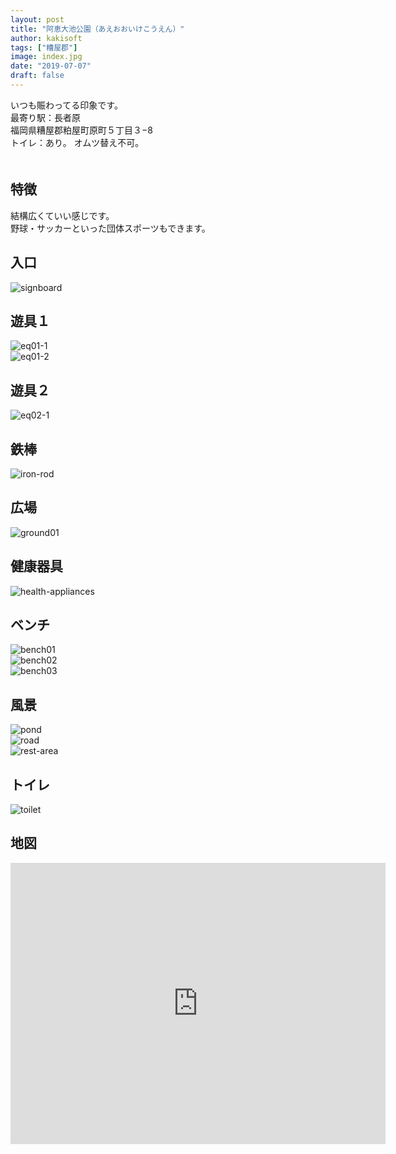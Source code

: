```yaml
---
layout: post
title: "阿恵大池公園（あえおおいけこうえん）"
author: kakisoft
tags: ["糟屋郡"]
image: index.jpg
date: "2019-07-07"
draft: false
---
```


いつも賑わってる印象です。  
最寄り駅：長者原  
福岡県糟屋郡粕屋町原町５丁目３−8   
トイレ：あり。 オムツ替え不可。   
　  
## 特徴
結構広くていい感じです。  
野球・サッカーといった団体スポーツもできます。  

## 入口
![signboard](./signboard.jpg)  

## 遊具１
![eq01-1](./eq01-1.jpg)  
![eq01-2](./eq01-2.jpg)  


## 遊具２
![eq02-1](./eq02-1.jpg)  


## 鉄棒
![iron-rod](./iron-rod.jpg)  


## 広場
![ground01](./ground01.jpg)  


## 健康器具
![health-appliances](./health-appliances.jpg)  


## ベンチ
![bench01](./bench01.jpg)  
![bench02](./bench02.jpg)  
![bench03](./bench03.jpg)  


## 風景
![pond](./pond.jpg)  
![road](./road.jpg)  
![rest-area](./rest-area.jpg)  


## トイレ
![toilet](./toilet.jpg)  


## 地図
<iframe src="https://www.google.com/maps/embed?pb=!1m18!1m12!1m3!1d3322.5703234881967!2d130.46528941520353!3d33.616451380726716!2m3!1f0!2f0!3f0!3m2!1i1024!2i768!4f13.1!3m3!1m2!1s0x35418f88b7eb5e67%3A0x980325116759a0eb!2sOike!5e0!3m2!1sen!2sjp!4v1562515842672!5m2!1sen!2sjp" width="600" height="450" frameborder="0" style="border:0" allowfullscreen></iframe>
